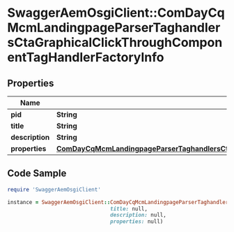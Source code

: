 # SwaggerAemOsgiClient::ComDayCqMcmLandingpageParserTaghandlersCtaGraphicalClickThroughComponentTagHandlerFactoryInfo

## Properties

Name | Type | Description | Notes
------------ | ------------- | ------------- | -------------
**pid** | **String** |  | [optional] 
**title** | **String** |  | [optional] 
**description** | **String** |  | [optional] 
**properties** | [**ComDayCqMcmLandingpageParserTaghandlersCtaGraphicalClickThroughComponentTagHandlerFactoryProperties**](ComDayCqMcmLandingpageParserTaghandlersCtaGraphicalClickThroughComponentTagHandlerFactoryProperties.md) |  | [optional] 

## Code Sample

```ruby
require 'SwaggerAemOsgiClient'

instance = SwaggerAemOsgiClient::ComDayCqMcmLandingpageParserTaghandlersCtaGraphicalClickThroughComponentTagHandlerFactoryInfo.new(pid: null,
                                 title: null,
                                 description: null,
                                 properties: null)
```


